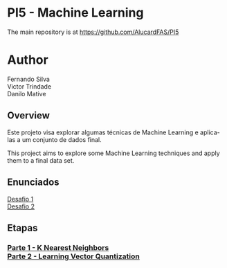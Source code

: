 # PI5 - Machine Learning

The main repository is at https://github.com/AlucardFAS/PI5

<H1>Author</h1>

Fernando Silva</br>
Victor Trindade</br>
Danilo Mative</br>

<h2> Overview </h2>

Este projeto visa explorar algumas técnicas de Machine Learning e aplica-las a um conjunto de dados final.

This project aims to explore some Machine Learning techniques and apply them to a final data set.</br>

<h2>Enunciados</h2>
<a href="https://docs.google.com/document/d/1KMhviI2vlMpBUwwVYIJ7xQVnJfs1S8F1BxdusB5R8Zw/edit">Desafio 1</a></br>
<a href="https://docs.google.com/document/d/1Ikjw-XMH9Qz8V06GALQcGtT3nzZ7nK4rT0gO-ZlIXZw/edit">Desafio 2</a></br>

<h2>Etapas</h2>
<h3>
<a href="https://github.com/AlucardFAS/PI5/tree/master/PI%20V/PI%20V%20Learning%20Vector">Parte 1 - K Nearest Neighbors</a></br>
<a href="https://github.com/AlucardFAS/PI5/tree/master/PI%20V/PI%20V%20Learning%20Vector">Parte 2 - Learning Vector Quantization</a></br>
</h3>
